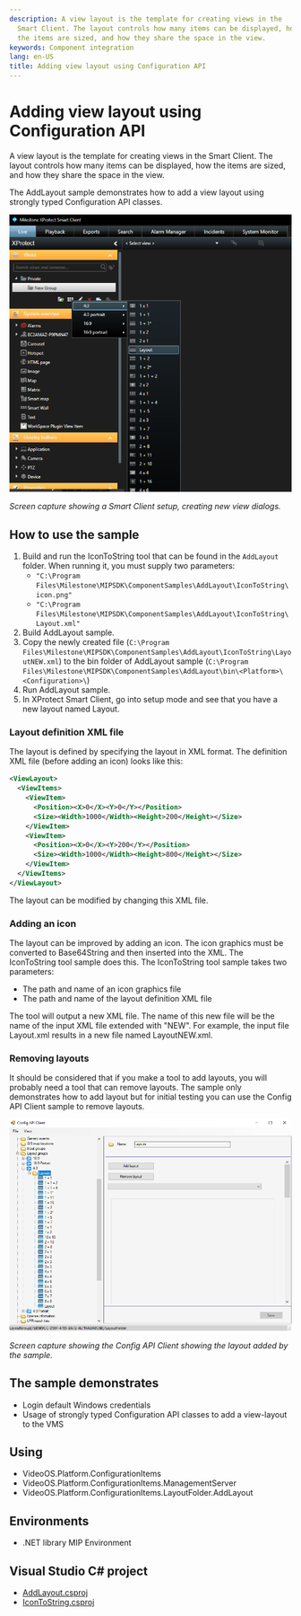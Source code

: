 ```yaml
---
description: A view layout is the template for creating views in the
  Smart Client. The layout controls how many items can be displayed, how
  the items are sized, and how they share the space in the view.
keywords: Component integration
lang: en-US
title: Adding view layout using Configuration API
---
```


# Adding view layout using Configuration API

A view layout is the template for creating views in the Smart Client.
The layout controls how many items can be displayed, how the items are
sized, and how they share the space in the view.

The AddLayout sample demonstrates how to add a view layout using strongly typed Configuration API classes. 

![](AddLayoutSC.png)

*Screen capture showing a Smart Client setup, creating new view dialogs.*

## How to use the sample

1. Build and run the IconToString tool that can be found in the
    `AddLayout` folder. When running it, you must supply two
    parameters:
    - `"C:\Program Files\Milestone\MIPSDK\ComponentSamples\AddLayout\IconToString\icon.png"`
    - `"C:\Program Files\Milestone\MIPSDK\ComponentSamples\AddLayout\IconToString\Layout.xml"`
2. Build AddLayout sample.
3. Copy the newly created file
    (`C:\Program Files\Milestone\MIPSDK\ComponentSamples\AddLayout\IconToString\LayoutNEW.xml`)
    to the bin folder of AddLayout sample
    (`C:\Program Files\Milestone\MIPSDK\ComponentSamples\AddLayout\bin\<Platform>\<Configuration>\`)
4. Run AddLayout sample.
5. In XProtect Smart Client, go into setup mode and see that you have a
    new layout named Layout.

### Layout definition XML file

The layout is defined by specifying the layout in XML format. The
definition XML file (before adding an icon) looks like this:

~~~ xml
<ViewLayout>
  <ViewItems>
    <ViewItem>
      <Position><X>0</X><Y>0</Y></Position>
      <Size><Width>1000</Width><Height>200</Height></Size>
    </ViewItem>
    <ViewItem>
      <Position><X>0</X><Y>200</Y></Position>
      <Size><Width>1000</Width><Height>800</Height></Size>
    </ViewItem>
  </ViewItems>
</ViewLayout>
~~~

The layout can be modified by changing this XML file.

### Adding an icon

The layout can be improved by adding an icon. The icon graphics must be
converted to Base64String and then inserted into the XML. The
IconToString tool sample does this. The IconToString tool sample takes
two parameters:

- The path and name of an icon graphics file
- The path and name of the layout definition XML file

The tool will output a new XML file. The name of this new file will be
the name of the input XML file extended with \"NEW\". For example, the
input file Layout.xml results in a new file named LayoutNEW.xml.

### Removing layouts

It should be considered that if you make a tool to add layouts,
you will probably need a tool that can remove layouts.
The sample only demonstrates how to add layout but for initial testing
you can use the Config API Client sample to remove layouts.

![](ConfigAPIClientLayout.png)

*Screen capture showing the Config API Client showing the layout added
by the sample.*

## The sample demonstrates

- Login default Windows credentials
- Usage of strongly typed Configuration API classes to add a
    view-layout to the VMS

## Using

- VideoOS.Platform.ConfigurationItems
- VideoOS.Platform.ConfigurationItems.ManagementServer
- VideoOS.Platform.ConfigurationItems.LayoutFolder.AddLayout

## Environments

- .NET library MIP Environment

## Visual Studio C\# project

- [AddLayout.csproj](javascript:openLink('..\\\\ComponentSamples\\\\AddLayout\\\\AddLayout.csproj');)
- [IconToString.csproj](javascript:openLink('..\\\\ComponentSamples\\\\AddLayout\\\\IconToString\\\\IconToString.csproj');)
